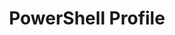 ---
title: PowerShell Profile
description: Track your PowerShell profile in git.
tableOfContents: false
---